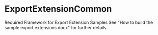 # ExportExtensionCommon
Required Framework for Export Extension Samples
See "How to build the sample export extensions.docx" for further details
